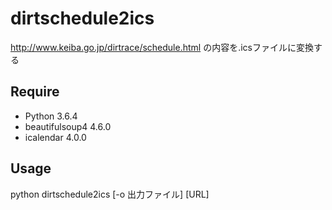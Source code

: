 # dirtschedule2ics
http://www.keiba.go.jp/dirtrace/schedule.html の内容を.icsファイルに変換する
## Require
* Python 3.6.4
* beautifulsoup4 4.6.0
* icalendar 4.0.0
## Usage
python dirtschedule2ics [-o 出力ファイル] [URL]
